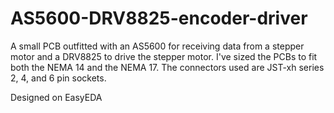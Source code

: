 # AS5600-DRV8825-encoder-driver
A small PCB outfitted with an AS5600 for receiving data from a stepper motor and a DRV8825 to drive the stepper motor. I've sized the PCBs to fit both the NEMA 14 and the NEMA 17. The connectors used are JST-xh series 2, 4, and 6 pin sockets.

Designed on EasyEDA
